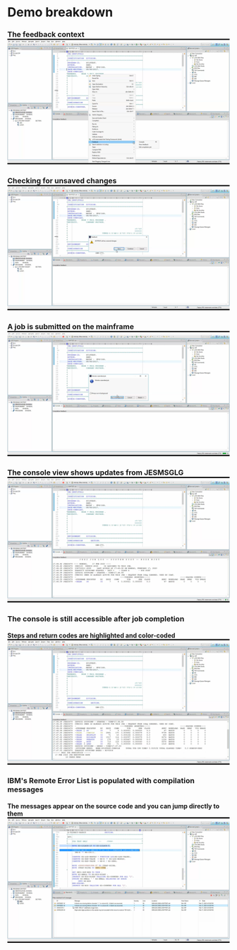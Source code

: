 # Demo breakdown
### The feedback context ![plugin context menu](menu.png)

### Checking for unsaved changes ![check if file is saved](save-check.png)

### A job is submitted on the mainframe ![submit job](run-job.png)

### The console view shows updates from JESMSGLG ![monitoring running job](job-monitor.png)

### The console is still accessible after job completion
#### Steps and return codes are highlighted and color-coded ![completed job log](job-done.png)

### IBM's Remote Error List is populated with compilation messages
#### The messages appear on the source code and you can jump directly to them ![working with compiler messages](remote-error-list.png)
